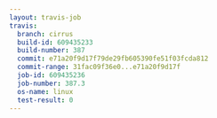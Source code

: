 ```yaml
---
layout: travis-job
travis:
  branch: cirrus
  build-id: 609435233
  build-number: 387
  commit: e71a20f9d17f79de29fb605390fe51f03fcda812
  commit-range: 31fac09f36e0...e71a20f9d17f
  job-id: 609435236
  job-number: 387.3
  os-name: linux
  test-result: 0
---
```

